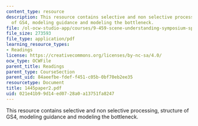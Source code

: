 ```yaml
---
content_type: resource
description: This resource contains selective and non selective processing, structure
  of GS4, modeling guidance and modeling the bottleneck.
file: /ol-ocw-studio-app/courses/9-459-scene-understanding-symposium-spring-2006/021e41b99d14ed0728a0a13751fa8247_1445paper2.pdf
file_size: 273593
file_type: application/pdf
learning_resource_types:
- Readings
license: https://creativecommons.org/licenses/by-nc-sa/4.0/
ocw_type: OCWFile
parent_title: Readings
parent_type: CourseSection
parent_uid: 84aeefbe-fdef-f451-c05b-0bf70eb2ee35
resourcetype: Document
title: 1445paper2.pdf
uid: 021e41b9-9d14-ed07-28a0-a13751fa8247
---
```

This resource contains selective and non selective processing, structure of GS4, modeling guidance and modeling the bottleneck.